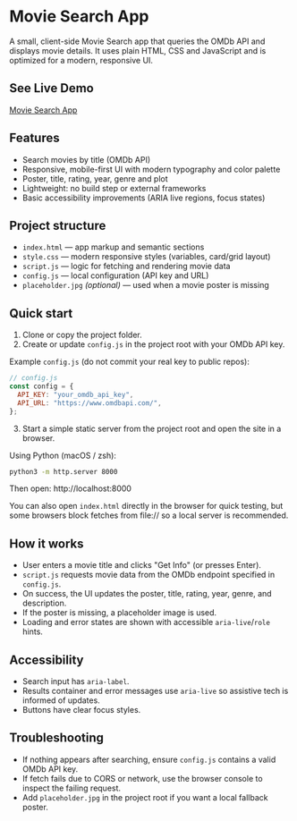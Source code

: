 # Movie Search App

A small, client-side Movie Search app that queries the OMDb API and displays movie details. It uses plain HTML, CSS and JavaScript and is optimized for a modern, responsive UI.

## See Live Demo
[Movie Search App](https://movie-search-app-codex047.netlify.app/)

## Features

- Search movies by title (OMDb API)
- Responsive, mobile-first UI with modern typography and color palette
- Poster, title, rating, year, genre and plot
- Lightweight: no build step or external frameworks
- Basic accessibility improvements (ARIA live regions, focus states)

## Project structure

- `index.html` — app markup and semantic sections
- `style.css` — modern responsive styles (variables, card/grid layout)
- `script.js` — logic for fetching and rendering movie data
- `config.js` — local configuration (API key and URL)
- `placeholder.jpg` _(optional)_ — used when a movie poster is missing

## Quick start

1. Clone or copy the project folder.
2. Create or update `config.js` in the project root with your OMDb API key.

Example `config.js` (do not commit your real key to public repos):

```javascript
// config.js
const config = {
  API_KEY: "your_omdb_api_key",
  API_URL: "https://www.omdbapi.com/",
};
```

3. Start a simple static server from the project root and open the site in a browser.

Using Python (macOS / zsh):

```bash
python3 -m http.server 8000
```

Then open: http://localhost:8000

You can also open `index.html` directly in the browser for quick testing, but some browsers block fetches from file:// so a local server is recommended.

## How it works

- User enters a movie title and clicks "Get Info" (or presses Enter).
- `script.js` requests movie data from the OMDb endpoint specified in `config.js`.
- On success, the UI updates the poster, title, rating, year, genre, and description.
- If the poster is missing, a placeholder image is used.
- Loading and error states are shown with accessible `aria-live`/`role` hints.

## Accessibility

- Search input has `aria-label`.
- Results container and error messages use `aria-live` so assistive tech is informed of updates.
- Buttons have clear focus styles.

## Troubleshooting

- If nothing appears after searching, ensure `config.js` contains a valid OMDb API key.
- If fetch fails due to CORS or network, use the browser console to inspect the failing request.
- Add `placeholder.jpg` in the project root if you want a local fallback poster.
